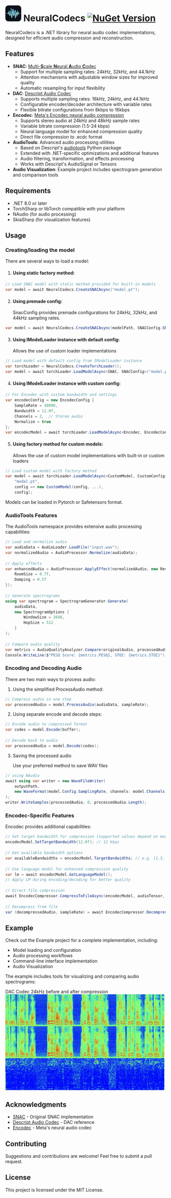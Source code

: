 # <img src="https://github.com/DillionLowry/NeuralCodecs/blob/main/nc_logo.png" width="50" height="50">  NeuralCodecs [![NuGet Version](https://img.shields.io/nuget/v/NeuralCodecs?style=flat)](https://www.nuget.org/packages/NeuralCodecs)

NeuralCodecs is a .NET library for neural audio codec implementations, designed for efficient audio compression and reconstruction.

## Features
- **SNAC**: [Multi-**S**cale **N**eural **A**udio **C**odec](https://github.com/hubertsiuzdak/snac)
  - Support for multiple sampling rates: 24kHz, 32kHz, and 44.1kHz
  - Attention mechanisms with adjustable window sizes for improved quality
  - Automatic resampling for input flexibility
- **DAC**: [Descript Audio Codec](https://github.com/descriptinc/descript-audio-codec)
  - Supports multiple sampling rates: 16kHz, 24kHz, and 44.1kHz
  - Configurable encoder/decoder architecture with variable rates
  - Flexible bitrate configurations from 8kbps to 16kbps
- **Encodec**: [Meta's Encodec neural audio compression](https://github.com/facebookresearch/encodec)
  - Supports stereo audio at 24kHz and 48kHz sample rates
  - Variable bitrate compression (1.5-24 kbps)
  - Neural language model for enhanced compression quality
  - Direct file compression to .ecdc format
- **AudioTools**: Advanced audio processing utilities
  - Based on Descript's [audiotools](https://github.com/descriptinc/audiotools) Python package
  - Extended with .NET-specific optimizations and additional features
  - Audio filtering, transformation, and effects processing
  - Works with Descript's AudioSignal or Tensors
- **Audio Visualization**: Example project includes spectrogram generation and comparison tools

## Requirements
- .NET 8.0 or later
- TorchSharp or libTorch compatible with your platform
- NAudio (for audio processing)
- SkiaSharp (for visualization features)

## Usage

### Creating/loading the model

There are several ways to load a model:

1. #### Using static factory method:
```csharp
// Load SNAC model with static method provided for built-in models
var model = await NeuralCodecs.CreateSNACAsync("model.pt");
```

2. #### Using  premade config:
    SnacConfig provides premade configurations for 24kHz, 32kHz, and 44kHz sampling rates.
```csharp
var model = await NeuralCodecs.CreateSNACAsync(modelPath, SNACConfig.SNAC24Khz);
```

3. #### Using IModelLoader instance with default config:
    Allows the use of custom loader implementations
```csharp
// Load model with default config from IModelLoader instance
var torchLoader = NeuralCodecs.CreateTorchLoader();
var model = await torchLoader.LoadModelAsync<SNAC, SNACConfig>("model.pt");
```

4. #### Using IModelLoader instance with custom config:
```csharp
// For Encodec with custom bandwidth and settings
var encodecConfig = new EncodecConfig { 
    SampleRate = 48000,
    Bandwidth = 12.0f,
    Channels = 2,  // Stereo audio
    Normalize = true
};
var encodecModel = await torchLoader.LoadModelAsync<Encodec, EncodecConfig>("encodec_model.pt", encodecConfig);
```

5. #### Using factory method for custom models:
      Allows the use of custom model implementations with built-in or custom loaders
```csharp
// Load custom model with factory method
var model = await torchLoader.LoadModelAsync<CustomModel, CustomConfig>(
    "model.pt",
    config => new CustomModel(config, ...),
    config);
```

Models can be loaded in Pytorch or Safetensors format.

### AudioTools Features

The AudioTools namespace provides extensive audio processing capabilities:

```csharp
// Load and normalize audio
var audioData = AudioLoader.LoadFile("input.wav");
var normalizedAudio = AudioProcessor.Normalize(audioData);

// Apply effects
var enhancedAudio = AudioProcessor.ApplyEffect(normalizedAudio, new ReverbEffect {
    RoomSize = 0.7f,
    Damping = 0.5f
});

// Generate spectrograms
using var spectrogram = SpectrogramGenerator.Generate(
    audioData, 
    new SpectrogramOptions { 
        WindowSize = 2048,
        HopSize = 512
    }
);

// Compare audio quality
var metrics = AudioQualityAnalyzer.Compare(originalAudio, processedAudio);
Console.WriteLine($"PESQ Score: {metrics.PESQ}, STOI: {metrics.STOI}");
```

### Encoding and Decoding Audio

There are two main ways to process audio:

1. Using the simplified ProcessAudio method:
```csharp
// Compress audio in one step
var processedAudio = model.ProcessAudio(audioData, sampleRate);
```

2. Using separate encode and decode steps:
```csharp
// Encode audio to compressed format
var codes = model.Encode(buffer);

// Decode back to audio
var processedAudio = model.Decode(codes);
```

3. Saving the processed audio
    
    Use your preferred method to save WAV files
```csharp
// using NAudio
await using var writer = new WaveFileWriter(
    outputPath,
    new WaveFormat(model.Config.SamplingRate, channels: model.Channels)
);
writer.WriteSamples(processedAudio, 0, processedAudio.Length);
```
### Encodec-Specific Features

Encodec provides additional capabilities:

```csharp
// Set target bandwidth for compression (supported values depend on model)
encodecModel.SetTargetBandwidth(12.0f); // 12 kbps

// Get available bandwidth options
var availableBandwidths = encodecModel.TargetBandwidths; // e.g. [1.5, 3, 6, 12, 24]

// Use language model for enhanced compression quality
var lm = await encodecModel.GetLanguageModel();
// Apply LM during encoding/decoding for better quality

// Direct file compression
await EncodecCompressor.CompressToFileAsync(encodecModel, audioTensor, "audio.ecdc", useLm: true);

// Decompress from file
var (decompressedAudio, sampleRate) = await EncodecCompressor.DecompressFromFileAsync("audio.ecdc");

```

## Example

Check out the Example project for a complete implementation, including:
- Model loading and configuration
- Audio processing workflows
- Command-line interface implementation
- Audio Visualization

The example includes tools for visualizing and comparing audio spectrograms:

DAC Codec 24kHz before and after compression
<img src="Docs/Images/spectrogram_DAC_24k.png" width="500" height="300">

## Acknowledgments
- [SNAC](https://github.com/hubertsiuzdak/snac) - Original SNAC implementation
- [Descript Audio Codec](https://github.com/descriptinc/descript-audio-codec) - DAC reference
- [Encodec](https://github.com/facebookresearch/encodec) - Meta's neural audio codec

## Contributing
Suggestions and contributions are welcome! Feel free to submit a pull request.

## License
This project is licensed under the MIT License.
